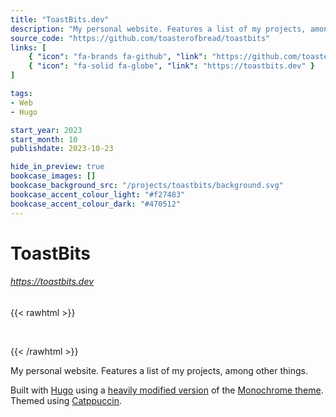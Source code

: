 ```yaml
---
title: "ToastBits.dev"
description: "My personal website. Features a list of my projects, among other things. Built with Hugo using a heavily modified version of the Monochrome theme."
source_code: "https://github.com/toasterofbread/toastbits"
links: [
    { "icon": "fa-brands fa-github", "link": "https://github.com/toasterofbread/toastbits" },
    { "icon": "fa-solid fa-globe", "link": "https://toastbits.dev" }
]

tags:
- Web
- Hugo

start_year: 2023
start_month: 10
publishdate: 2023-10-23

hide_in_preview: true
bookcase_images: []
bookcase_background_src: "/projects/toastbits/background.svg"
bookcase_accent_colour_light: "#f27483"
bookcase_accent_colour_dark: "#470512"
---
```



# ToastBits
###### https://toastbits.dev


{{< rawhtml >}}

<br>

{{< /rawhtml >}}


My personal website. Features a list of my projects, among other things.

Built with [Hugo](https://github.com/gohugoio/hugo) using a [heavily modified version](https://github.com/toasterofbread/hugo-theme-monochrome) of the [Monochrome theme](https://github.com/kaiiiz/hugo-theme-monochrome). Themed using [Catppuccin](https://github.com/catppuccin/catppuccin).

